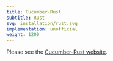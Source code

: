 ```yaml
---
title: Cucumber-Rust
subtitle: Rust
svg: installation/rust.svg
implementation: unofficial
weight: 1200
---
```


Please see the [Cucumber-Rust website](https://github.com/bbqsrc/cucumber-rust).
